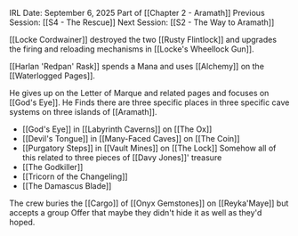 IRL Date: September 6, 2025
Part of [[Chapter 2 - Aramath]]
Previous Session: [[S4 - The Rescue]] Next Session: [[S2 - The Way to Aramath]]

[[Locke Cordwainer]] destroyed the two [[Rusty Flintlock]] and upgrades the firing and reloading mechanisms in [[Locke's Wheellock Gun]].

[[Harlan 'Redpan' Rask]] spends a Mana and uses [[Alchemy]] on the [[Waterlogged Pages]].

He gives up on the Letter of Marque and related pages and focuses on [[God's Eye]].  He Finds there are three specific places in three specific cave systems on three islands of [[Aramath]].
- [[God's Eye]] in [[Labyrinth Caverns]] on [[The Ox]]
- [[Devil's Tongue]] in [[Many-Faced Caves]] on [[The Coin]]
- [[Purgatory Steps]] in [[Vault Mines]] on [[The Lock]]
Somehow all of this related to three pieces of [[Davy Jones]]' treasure
- [[The Godkiller]]
- [[Tricorn of the Changeling]]
- [[The Damascus Blade]]

The crew buries the [[Cargo]] of [[Onyx Gemstones]] on [[Reyka'Maye]] but accepts a group Offer that maybe they didn't hide it as well as they'd hoped.


